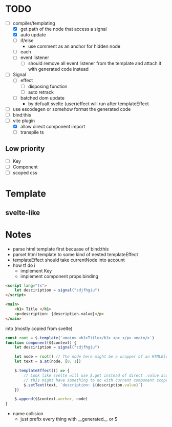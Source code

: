 # TODO
- [ ] compiler/templating
    - [x] get path of the node that access a signal 
    - [x] auto update
    - [ ] if/else
        - use comment as an anchor for hidden node
    - [ ] each
    - [ ] event listener
        - [ ] should remove all event listener from the template and attach it with generated code instead
- [ ] Signal
    - [ ] effect
        - [ ] disposing function 
        - [ ] auto retrack 
    - [ ] batched dom update
        - by defualt svelte (user)effect will run after templateEffect
- [ ] use escodegen or somehow format the generated code
- [ ] bind:this
- [ ] vite plugin 
    - [x] allow direct component import
    - [ ] transpile ts

## Low priority
- [ ] Key
- [ ] Component
- [ ] scoped css

# Template
svelte-like
- 

# Notes
- parse html template first becuase of bind:this
- parset html template to some kind of nested templateEffect
- templateEffect should take currentNode into account
- how tf do i 
    - implement Key
    - implement component props binding 
```html
<script lang="ts">
    let desciription = signal("sdjfhgiu")
</script>

<main>
    <h1> Title </h1>
    <p>description: {description.value}</p>
</main>
```
into (mostly copied from svelte)
```ts
const root = $.template(`<main> <h1>Title</h1> <p> </p> <main/>`)
function component($$context) {
    let desciription = signal("sdjfhgiu")

    let node = root() // The node here might be a wrapper of an HTMLElement 
    let text = $.at(node, [0, 1])

    $.templateEffect(() => {
        // Look like svelte will use $.get instead of direct .value access
        // this might have something to do with current component scope or something 
        $.setText(text, `description: ${description.value}`)
    })

    $.append($$context.anchor, node)
}
```

- name collision
    - just prefix every thing with __generated\_\_ or $